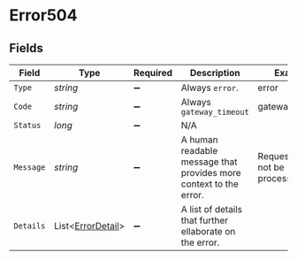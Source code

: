# Error504


## Fields

| Field                                                             | Type                                                              | Required                                                          | Description                                                       | Example                                                           |
| ----------------------------------------------------------------- | ----------------------------------------------------------------- | ----------------------------------------------------------------- | ----------------------------------------------------------------- | ----------------------------------------------------------------- |
| `Type`                                                            | *string*                                                          | :heavy_minus_sign:                                                | Always `error`.                                                   | error                                                             |
| `Code`                                                            | *string*                                                          | :heavy_minus_sign:                                                | Always `gateway_timeout`                                          | gateway_timeout                                                   |
| `Status`                                                          | *long*                                                            | :heavy_minus_sign:                                                | N/A                                                               |                                                                   |
| `Message`                                                         | *string*                                                          | :heavy_minus_sign:                                                | A human readable message that provides more context to the error. | Request could not be processed                                    |
| `Details`                                                         | List<[ErrorDetail](../../Models/Components/ErrorDetail.md)>       | :heavy_minus_sign:                                                | A list of details that further ellaborate on the error.           |                                                                   |